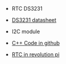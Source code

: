 - RTC DS3231
- [DS3231 datasheet](https://protosupplies.com/product/ds3231-rtc-with-eeprom-module/)
- I2C module
- [C++ Code in github](https://github.com/pasquyonline/RTC-DS3231)


- [RTC in revolution pi](https://revolutionpi.com/tutorials/overview-revpi-flat/datum-und-uhrzeit-einstellen-flat/)
